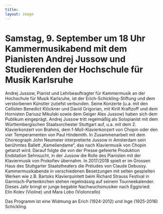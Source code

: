 ```yaml
---
title: 
layout: image
---
```


# Samstag, 9. September um 18 Uhr  Kammermusikabend mit dem Pianisten Andrej Jussow und Studierenden der Hochschule für Musik Karlsruhe

   
Andrej Jussow, Pianist und Lehrbeauftragter für Kammermusik an der Hochschule für Musik Karlsruhe, ist der Erich-Schickling-Stiftung und dem verstorbenen Künstler zutiefst verbunden. Seine Konzerte (u.a. mit den Cellisten Benedict Klöckner und David Grigorian, mit Kirill Kraftzoff und dem Hornisten Dariusz Mikulski sowie dem Geiger Alex Jussow) haben sich dem Publikum eingeprägt.
Andrej Jussow tritt regelmäßig als Solopianist mit dem Württembergischen Staatsorchester Stuttgart auf, u.a. mit dem 2. Klavierkonzert von Brahms, dem f-Moll-Klavierkonzert von Chopin oder den vier Temperamenten von Paul Hindemith. In Zusammenarbeit mit dem Choreograph John Neumeier interpretierte Jussow in Amsterdam sein berühmtes Ballett „Kameliendame“, das nach Klaviermusik von Chopin getanzt wird. Darauf folgte die von der Presse gefeierte Produktion Endstation Sehnsucht, in der Jussow die Rolle des Pianisten mit der Klaviermusik von Prokofiev übernahm. In 2017/2018 spielt er im Grossen Haus des Stuttgarter Staatstheaters die Préludes von Claude Debussy.
Kammermusikabende in verschiedenen Besetzungen mit selten gespielten Werken wie z.B. Bartoks Klavierquintett beim Richard Strauss Festival in Garmisch-Partenkirchen stehen regelmässig auf seinem Tourneekalender. Dieses Jahr bringt er junge begabte Nachwuchsmusiker nach Eggisried: Elin Kolev (Violine) und Mara Lobo (Violoncello) 
     
Das Programm ist eine Widmung an Erich (1924-2012) und Inge (1925-2016) Schickling.
              